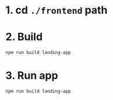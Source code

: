 # 1. cd `./frontend` path

# 2. Build

```
npm run build landing-app
```

# 3. Run app

```
npm run build landing-app
```
